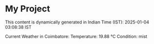 # My Project

This content is dynamically generated in Indian Time (IST): 2025-01-04 03:08:38 IST


Current Weather in Coimbatore:
Temperature: 19.88 °C
Condition: mist
